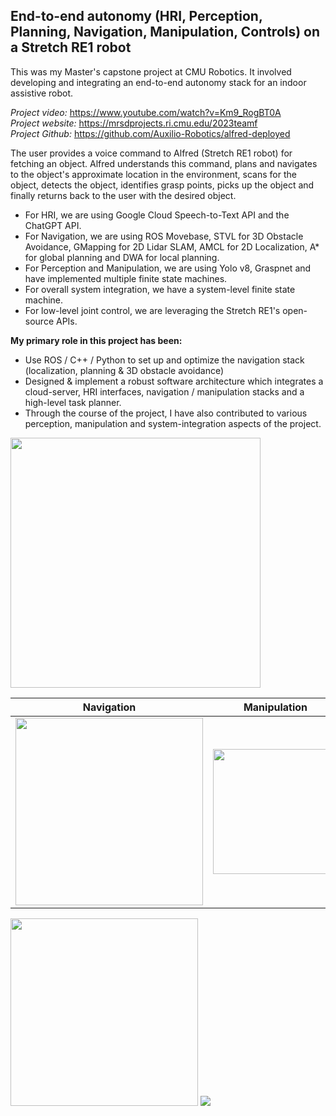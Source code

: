 ## End-to-end autonomy (HRI, Perception, Planning, Navigation, Manipulation, Controls) on a Stretch RE1 robot

This was my Master's capstone project at CMU Robotics. It involved developing and integrating an end-to-end autonomy stack for an indoor assistive robot.

_Project video:_ https://www.youtube.com/watch?v=Km9_RogBT0A <br />
_Project website:_ https://mrsdprojects.ri.cmu.edu/2023teamf <br />
_Project Github:_ https://github.com/Auxilio-Robotics/alfred-deployed

The user provides a voice command to Alfred (Stretch RE1 robot) for fetching an object. Alfred understands this command, plans and navigates to the object's approximate location in the environment, scans for the object, detects the object, identifies grasp points, picks up the object and finally returns back to the user with the desired object. 

- For HRI, we are using Google Cloud Speech-to-Text API and the ChatGPT API. 
- For Navigation, we are using ROS Movebase, STVL for 3D Obstacle Avoidance, GMapping for 2D Lidar SLAM, AMCL for 2D Localization, A* for global planning and DWA for local planning.
- For Perception and Manipulation, we are using Yolo v8, Graspnet and have implemented multiple finite state machines.
- For overall system integration, we have a system-level finite state machine.
- For low-level joint control, we are leveraging the Stretch RE1's open-source APIs.

**My primary role in this project has been:** 
- Use ROS / C++ / Python to set up and optimize the navigation stack (localization, planning & 3D obstacle avoidance)
- Designed & implement a robust software architecture which integrates a cloud-server, HRI interfaces, navigation / manipulation stacks and a high-level task planner.
- Through the course of the project, I have also contributed to various perception, manipulation and system-integration aspects of the project.

<img src = "https://github.com/shivamtrip/assistive-robot/assets/66013750/14234b28-ac6d-40ec-b1de-346036927dd9" width="400"> <br />

Navigation             |  Manipulation
:-------------------------:|:-------------------------:
<img src="https://github.com/shivamtrip/assistive-robot/assets/66013750/1e100290-46ea-495f-a957-8b471560a2af" width="300"> | <img src="https://github.com/shivamtrip/assistive-robot/assets/66013750/70ea1de4-8b33-4bba-8c48-f97217c494ce" width="200">
<img src="https://github.com/shivamtrip/assistive-robot/assets/66013750/a8193a54-35c2-475d-b4ac-610d60c80ebc" width="300">   ![](https://...Ocean.png)





